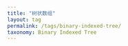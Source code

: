 ```yaml
---
title: "树状数组"
layout: tag
permalink: /tags/binary-indexed-tree/
taxonomy: Binary Indexed Tree
---
```

